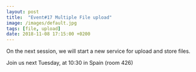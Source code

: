 ```yaml
---
layout: post
title:  "Event#17 Multiple File upload"
image: /images/default.jpg
tags: [file, upload]
date: 2018-11-08 17:15:00 +0200
---
```


On the next session, we will start a new service for upload and store files.[]()

Join us next Tuesday, at 10:30 in Spain (room 426)